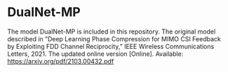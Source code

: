 # DualNet-MP
The model DualNet-MP is included in this repository. The original model described in ”Deep Learning Phase Compression for MIMO CSI Feedback by Exploiting FDD Channel Reciprocity,” IEEE Wireless Communications Letters, 2021. The updated online version [Online]. Available: https://arxiv.org/pdf/2103.00432.pdf

